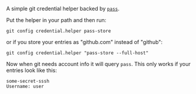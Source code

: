 A simple git credential helper backed by [`pass`](https://www.passwordstore.org/).

Put the helper in your path and then run:

    git config credential.helper pass-store

or if you store your entries as "github.com" instead of "github":

    git config credential.helper "pass-store --full-host"

Now when git needs account info it will query `pass`. This only works
if your entries look like this:

    some-secret-sssh
    Username: user
